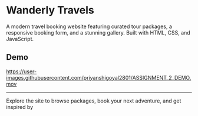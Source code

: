 # Wanderly Travels

A modern travel booking website featuring curated tour packages, a responsive booking form, and a stunning gallery. Built with HTML, CSS, and JavaScript.

## Demo

https://user-images.githubusercontent.com/priyanshigoyal2801/ASSIGNMENT_2_DEMO.mov

---

Explore the site to browse packages, book your next adventure, and get inspired by